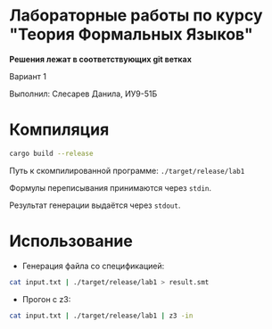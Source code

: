 # Лабораторные работы по курсу "Теория Формальных Языков"

**Решения лежат в соответствующих git ветках**

Вариант 1

Выполнил: Слесарев Данила, ИУ9-51Б

# Компиляция

```bash
cargo build --release
```

Путь к скомпилированной программе: `./target/release/lab1`

Формулы переписывания принимаются через `stdin`.

Результат генерации выдаётся через `stdout`.

# Использование

* Генерация файла со спецификацией:

```bash
cat input.txt | ./target/release/lab1 > result.smt
```

* Прогон с z3:

```bash
cat input.txt | ./target/release/lab1 | z3 -in 
```

